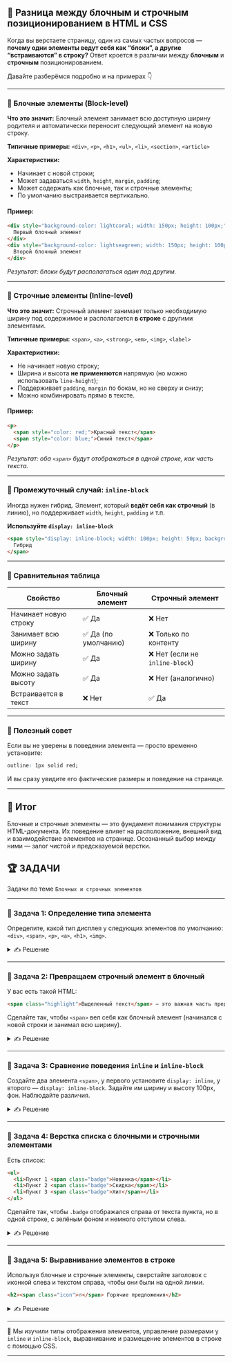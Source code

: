 ## 📌 Разница между блочным и строчным позиционированием в HTML и CSS

Когда вы верстаете страницу, один из самых частых вопросов — **почему одни элементы ведут себя как “блоки”, а другие “встраиваются” в строку?** Ответ кроется в различии между **блочным** и **строчным** позиционированием.

Давайте разберёмся подробно и на примерах 👇

---

### 🔹 Блочные элементы (Block-level)

**Что это значит:**
Блочный элемент занимает всю доступную ширину родителя и автоматически переносит следующий элемент на новую строку.

**Типичные примеры:**
`<div>`, `<p>`, `<h1>`, `<ul>`, `<li>`, `<section>`, `<article>`

**Характеристики:**

* Начинает с новой строки;
* Может задаваться `width`, `height`, `margin`, `padding`;
* Может содержать как блочные, так и строчные элементы;
* По умолчанию выстраивается вертикально.

#### Пример:

```html
<div style="background-color: lightcoral; width: 150px; height: 100px;">
  Первый блочный элемент
</div>
<div style="background-color: lightseagreen; width: 150px; height: 100px;">
  Второй блочный элемент
</div>
```

*Результат: блоки будут располагаться один под другим.*

---

### 🔹 Строчные элементы (Inline-level)

**Что это значит:**
Строчный элемент занимает только необходимую ширину под содержимое и располагается **в строке** с другими элементами.

**Типичные примеры:**
`<span>`, `<a>`, `<strong>`, `<em>`, `<img>`, `<label>`

**Характеристики:**

* Не начинает новую строку;
* Ширина и высота **не применяются** напрямую (но можно использовать `line-height`);
* Поддерживает `padding`, `margin` по бокам, но не сверху и снизу;
* Можно комбинировать прямо в тексте.

#### Пример:

```html
<p>
  <span style="color: red;">Красный текст</span>
  <span style="color: blue;">Синий текст</span>
</p>
```

*Результат: оба `<span>` будут отображаться в одной строке, как часть текста.*

---

### 🔹 Промежуточный случай: `inline-block`

Иногда нужен гибрид. Элемент, который **ведёт себя как строчный** (в линию), но поддерживает `width`, `height`, `padding` и т.п.

**Используйте `display: inline-block`**

```html
<span style="display: inline-block; width: 100px; height: 50px; background: #ccc;">
  Гибрид
</span>
```

---

### 🔹 Сравнительная таблица

| Свойство              | Блочный элемент     | Строчный элемент               |
| --------------------- | ------------------- | ------------------------------ |
| Начинает новую строку | ✅ Да                | ❌ Нет                          |
| Занимает всю ширину   | ✅ Да (по умолчанию) | ❌ Только по контенту           |
| Можно задать ширину   | ✅ Да                | ❌ Нет (если не `inline-block`) |
| Можно задать высоту   | ✅ Да                | ❌ Нет (аналогично)             |
| Встраивается в текст  | ❌ Нет               | ✅ Да                           |

---

### 🔹 Полезный совет

Если вы не уверены в поведении элемента — просто временно установите:

```css
outline: 1px solid red;
```

И вы сразу увидите его фактические размеры и поведение на странице.

---

## 🎯 Итог

Блочные и строчные элементы — это фундамент понимания структуры HTML-документа. Их поведение влияет на расположение, внешний вид и взаимодействие элементов на странице. Осознанный выбор между ними — залог чистой и предсказуемой верстки.

## 🏆 ЗАДАЧИ

Задачи по теме `Блочных и строчных элементов`

---

### 📌 Задача 1: Определение типа элемента

Определите, какой тип дисплея у следующих элементов по умолчанию: `<div>`, `<span>`, `<p>`, `<a>`, `<h1>`, `<img>`.

<details>
<summary>✍ Решение</summary>

* `<div>` — блочный (`block`)
* `<span>` — строчный (`inline`)
* `<p>` — блочный (`block`)
* `<a>` — строчный (`inline`)
* `<h1>` — блочный (`block`)
* `<img>` — строчный (`inline`)

</details>

---

### 📌 Задача 2: Превращаем строчный элемент в блочный

У вас есть такой HTML:

```html
<span class="highlight">Выделенный текст</span> — это важная часть предложения.
```

Сделайте так, чтобы `<span>` вел себя как блочный элемент (начинался с новой строки и занимал всю ширину).

<details>
<summary>✍ Решение</summary>

```css
.highlight {
    display: block;
    background-color: yellow;
}
```

</details>

---

### 📌 Задача 3: Сравнение поведения `inline` и `inline-block`

Создайте два элемента `<span>`, у первого установите `display: inline`, у второго — `display: inline-block`. Задайте им ширину и высоту 100px, фон. Наблюдайте различия.

<details>
<summary>✍ Решение</summary>

```html
<span class="inline">inline</span>
<span class="inline-block">inline-block</span>
```

```css
.inline {
    display: inline;
    width: 100px;   /* Не применяется */
    height: 100px;  /* Не применяется */
    background-color: lightblue;
}
.inline-block {
    display: inline-block;
    width: 100px;
    height: 100px;
    background-color: lightcoral;
}
```

Обратите внимание: у `inline` размеры не меняются, у `inline-block` — меняются.

</details>

---

### 📌 Задача 4: Верстка списка с блочными и строчными элементами

Есть список:

```html
<ul>
  <li>Пункт 1 <span class="badge">Новинка</span></li>
  <li>Пункт 2 <span class="badge">Скидка</span></li>
  <li>Пункт 3 <span class="badge">Хит</span></li>
</ul>
```

Сделайте так, чтобы `.badge` отображался справа от текста пункта, но в одной строке, с зелёным фоном и немного отступом слева.

<details>
<summary>✍ Решение</summary>

```css
.badge {
    display: inline-block;
    background-color: green;
    color: white;
    padding: 2px 6px;
    margin-left: 8px;
    border-radius: 3px;
    font-size: 0.8em;
}
```

</details>

---

### 📌 Задача 5: Выравнивание элементов в строке

Используя блочные и строчные элементы, сверстайте заголовок с иконкой слева и текстом справа, чтобы они были на одной линии.

```html
<h2><span class="icon">🔥</span> Горячие предложения</h2>
```

<details>
<summary>✍ Решение</summary>

```css
.icon {
    display: inline-block;
    width: 24px;
    height: 24px;
    text-align: center;
    margin-right: 8px;
    font-size: 24px;
    vertical-align: middle;
}
```

</details>

---

🎉 Мы изучили типы отображения элементов, управление размерами у `inline` и `inline-block`, выравнивание и размещение элементов в строке с помощью CSS.

---